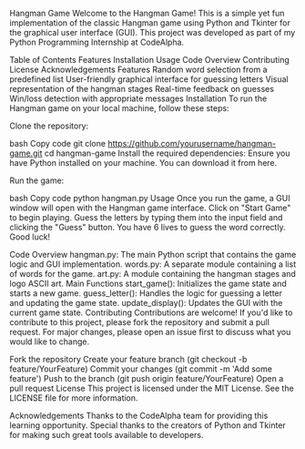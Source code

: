 Hangman Game
Welcome to the Hangman Game! This is a simple yet fun implementation of the classic Hangman game using Python and Tkinter for the graphical user interface (GUI). This project was developed as part of my Python Programming Internship at CodeAlpha.

Table of Contents
Features
Installation
Usage
Code Overview
Contributing
License
Acknowledgements
Features
Random word selection from a predefined list
User-friendly graphical interface for guessing letters
Visual representation of the hangman stages
Real-time feedback on guesses
Win/loss detection with appropriate messages
Installation
To run the Hangman game on your local machine, follow these steps:

Clone the repository:

bash
Copy code
git clone https://github.com/yourusername/hangman-game.git
cd hangman-game
Install the required dependencies:
Ensure you have Python installed on your machine. You can download it from here.

Run the game:

bash
Copy code
python hangman.py
Usage
Once you run the game, a GUI window will open with the Hangman game interface. Click on "Start Game" to begin playing. Guess the letters by typing them into the input field and clicking the "Guess" button. You have 6 lives to guess the word correctly. Good luck!

Code Overview
hangman.py: The main Python script that contains the game logic and GUI implementation.
words.py: A separate module containing a list of words for the game.
art.py: A module containing the hangman stages and logo ASCII art.
Main Functions
start_game(): Initializes the game state and starts a new game.
guess_letter(): Handles the logic for guessing a letter and updating the game state.
update_display(): Updates the GUI with the current game state.
Contributing
Contributions are welcome! If you'd like to contribute to this project, please fork the repository and submit a pull request. For major changes, please open an issue first to discuss what you would like to change.

Fork the repository
Create your feature branch (git checkout -b feature/YourFeature)
Commit your changes (git commit -m 'Add some feature')
Push to the branch (git push origin feature/YourFeature)
Open a pull request
License
This project is licensed under the MIT License. See the LICENSE file for more information.

Acknowledgements
Thanks to the CodeAlpha team for providing this learning opportunity.
Special thanks to the creators of Python and Tkinter for making such great tools available to developers.
